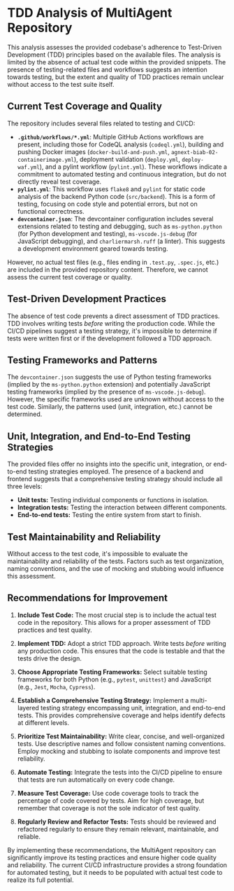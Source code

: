 # TDD Analysis of MultiAgent Repository

This analysis assesses the provided codebase's adherence to Test-Driven Development (TDD) principles based on the available files.  The analysis is limited by the absence of actual test code within the provided snippets.  The presence of testing-related files and workflows suggests an intention towards testing, but the extent and quality of TDD practices remain unclear without access to the test suite itself.

## Current Test Coverage and Quality

The repository includes several files related to testing and CI/CD:

* **`.github/workflows/*.yml`**:  Multiple GitHub Actions workflows are present, including those for CodeQL analysis (`codeql.yml`), building and pushing Docker images (`docker-build-and-push.yml`, `agnext-biab-02-containerimage.yml`), deployment validation (`deploy.yml`, `deploy-waf.yml`), and a pylint workflow (`pylint.yml`). These workflows indicate a commitment to automated testing and continuous integration, but do not directly reveal test coverage.
* **`pylint.yml`**: This workflow uses `flake8` and `pylint` for static code analysis of the backend Python code (`src/backend`). This is a form of testing, focusing on code style and potential errors, but not on functional correctness.
* **`devcontainer.json`**: The devcontainer configuration includes several extensions related to testing and debugging, such as `ms-python.python` (for Python development and testing), `ms-vscode.js-debug` (for JavaScript debugging), and `charliermarsh.ruff` (a linter).  This suggests a development environment geared towards testing.

However, no actual test files (e.g., files ending in `.test.py`, `.spec.js`, etc.) are included in the provided repository content.  Therefore, we cannot assess the current test coverage or quality.


## Test-Driven Development Practices

The absence of test code prevents a direct assessment of TDD practices.  TDD involves writing tests *before* writing the production code.  While the CI/CD pipelines suggest a testing strategy, it's impossible to determine if tests were written first or if the development followed a TDD approach.

## Testing Frameworks and Patterns

The `devcontainer.json` suggests the use of Python testing frameworks (implied by the `ms-python.python` extension) and potentially JavaScript testing frameworks (implied by the presence of `ms-vscode.js-debug`).  However, the specific frameworks used are unknown without access to the test code.  Similarly, the patterns used (unit, integration, etc.) cannot be determined.

## Unit, Integration, and End-to-End Testing Strategies

The provided files offer no insights into the specific unit, integration, or end-to-end testing strategies employed.  The presence of a backend and frontend suggests that a comprehensive testing strategy should include all three levels:

* **Unit tests:**  Testing individual components or functions in isolation.
* **Integration tests:** Testing the interaction between different components.
* **End-to-end tests:** Testing the entire system from start to finish.

## Test Maintainability and Reliability

Without access to the test code, it's impossible to evaluate the maintainability and reliability of the tests.  Factors such as test organization, naming conventions, and the use of mocking and stubbing would influence this assessment.

## Recommendations for Improvement

1. **Include Test Code:** The most crucial step is to include the actual test code in the repository. This allows for a proper assessment of TDD practices and test quality.

2. **Implement TDD:**  Adopt a strict TDD approach.  Write tests *before* writing any production code. This ensures that the code is testable and that the tests drive the design.

3. **Choose Appropriate Testing Frameworks:** Select suitable testing frameworks for both Python (e.g., `pytest`, `unittest`) and JavaScript (e.g., `Jest`, `Mocha`, `Cypress`).

4. **Establish a Comprehensive Testing Strategy:** Implement a multi-layered testing strategy encompassing unit, integration, and end-to-end tests.  This provides comprehensive coverage and helps identify defects at different levels.

5. **Prioritize Test Maintainability:**  Write clear, concise, and well-organized tests.  Use descriptive names and follow consistent naming conventions.  Employ mocking and stubbing to isolate components and improve test reliability.

6. **Automate Testing:**  Integrate the tests into the CI/CD pipeline to ensure that tests are run automatically on every code change.

7. **Measure Test Coverage:** Use code coverage tools to track the percentage of code covered by tests.  Aim for high coverage, but remember that coverage is not the sole indicator of test quality.

8. **Regularly Review and Refactor Tests:**  Tests should be reviewed and refactored regularly to ensure they remain relevant, maintainable, and reliable.


By implementing these recommendations, the MultiAgent repository can significantly improve its testing practices and ensure higher code quality and reliability.  The current CI/CD infrastructure provides a strong foundation for automated testing, but it needs to be populated with actual test code to realize its full potential.